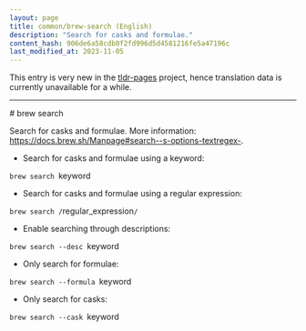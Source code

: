 ```yaml
---
layout: page
title: common/brew-search (English)
description: "Search for casks and formulae."
content_hash: 906de6a58cdb0f2fd996d5d4581216fe5a47196c
last_modified_at: 2023-11-05
---
```


This entry is very new in the [tldr-pages](https://github.com/tldr-pages/tldr) project, hence translation data is currently unavailable for a while.

<hr># brew search

Search for casks and formulae.
More information: <https://docs.brew.sh/Manpage#search--s-options-textregex->.

- Search for casks and formulae using a keyword:

`brew search `<span class="tldr-var badge badge-pill bg-dark-lm bg-white-dm text-white-lm text-dark-dm font-weight-bold">keyword</span>

- Search for casks and formulae using a regular expression:

`brew search /`<span class="tldr-var badge badge-pill bg-dark-lm bg-white-dm text-white-lm text-dark-dm font-weight-bold">regular_expression</span>`/`

- Enable searching through descriptions:

`brew search --desc `<span class="tldr-var badge badge-pill bg-dark-lm bg-white-dm text-white-lm text-dark-dm font-weight-bold">keyword</span>

- Only search for formulae:

`brew search --formula `<span class="tldr-var badge badge-pill bg-dark-lm bg-white-dm text-white-lm text-dark-dm font-weight-bold">keyword</span>

- Only search for casks:

`brew search --cask `<span class="tldr-var badge badge-pill bg-dark-lm bg-white-dm text-white-lm text-dark-dm font-weight-bold">keyword</span>
